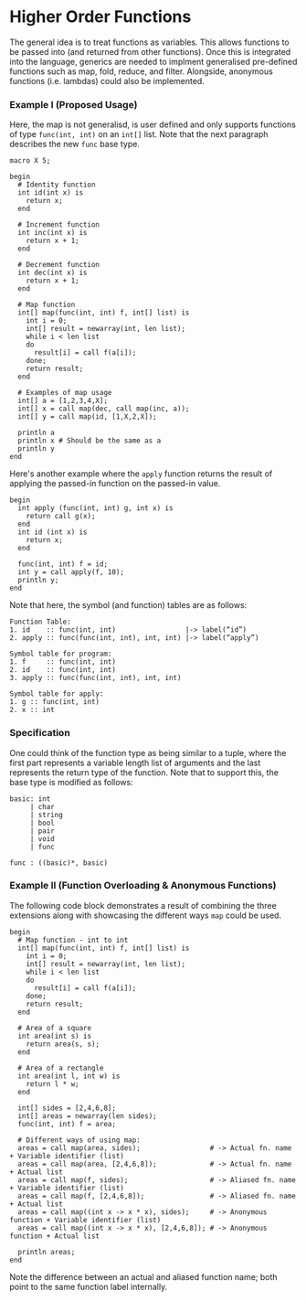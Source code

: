 # Higher Order Functions

The general idea is to treat functions as variables. This allows functions to
be passed into (and returned from other functions). Once this is integrated
into the language, generics are needed to implment generalised pre-defined
functions such as map, fold, reduce, and filter. Alongside, anonymous functions
(i.e. lambdas) could also be implemented.

### Example I (Proposed Usage)
Here, the map is not generalisd, is user defined and only supports functions of
type `func(int, int)` on an `int[]` list. Note that the next paragraph
describes the new `func` base type.

```
macro X 5;

begin
  # Identity function
  int id(int x) is 
    return x;
  end

  # Increment function
  int inc(int x) is
    return x + 1;
  end

  # Decrement function
  int dec(int x) is
    return x + 1;
  end

  # Map function
  int[] map(func(int, int) f, int[] list) is
    int i = 0;
    int[] result = newarray(int, len list);
    while i < len list
    do 
      result[i] = call f(a[i]);
    done;
    return result;
  end
  
  # Examples of map usage
  int[] a = [1,2,3,4,X];
  int[] x = call map(dec, call map(inc, a));
  int[] y = call map(id, [1,X,2,X]);

  println a
  println x # Should be the same as a
  println y
end
```

Here's another example where the `apply` function returns the result of
applying the passed-in function on the passed-in value.

```
begin
  int apply (func(int, int) g, int x) is
    return call g(x);
  end
  int id (int x) is
    return x;
  end
  
  func(int, int) f = id;
  int y = call apply(f, 10);
  println y;
end
```

Note that here, the symbol (and function) tables are as follows:

```
Function Table:
1. id    :: func(int, int)                 |-> label(“id”)
2. apply :: func(func(int, int), int, int) |-> label(“apply”)

Symbol table for program:
1. f     :: func(int, int)
2. id    :: func(int, int)
3. apply :: func(func(int, int), int, int)

Symbol table for apply:
1. g :: func(int, int)
2. x :: int
```

### Specification

One could think of the function type as being similar to a tuple, where the
first part represents a variable length list of arguments and the last
represents the return type of the function. Note that to support this, the base
type is modified as follows:

```
basic: int 
     | char
     | string
     | bool
     | pair
     | void
     | func
     
func : ((basic)*, basic)
```
### Example II (Function Overloading & Anonymous Functions)

The following code block demonstrates a result of combining the three
extensions along with showcasing the different ways `map` could be used.  

```
begin
  # Map function - int to int
  int[] map(func(int, int) f, int[] list) is
    int i = 0;
    int[] result = newarray(int, len list);
    while i < len list
    do 
      result[i] = call f(a[i]);
    done;
    return result;
  end

  # Area of a square
  int area(int s) is
    return area(s, s);
  end

  # Area of a rectangle
  int area(int l, int w) is
    return l * w;
  end

  int[] sides = [2,4,6,8];
  int[] areas = newarray(len sides);
  func(int, int) f = area;
  
  # Different ways of using map:
  areas = call map(area, sides);                 # -> Actual fn. name    + Variable identifier (list)
  areas = call map(area, [2,4,6,8]);             # -> Actual fn. name    + Actual list
  areas = call map(f, sides);                    # -> Aliased fn. name   + Variable identifier (list)
  areas = call map(f, [2,4,6,8]);                # -> Aliased fn. name   + Actual list
  areas = call map((int x -> x * x), sides);     # -> Anonymous function + Variable identifier (list)
  areas = call map((int x -> x * x), [2,4,6,8]); # -> Anonymous function + Actual list

  println areas;
end
```

Note the difference between an actual and aliased function name; both point
to the same function label internally.
